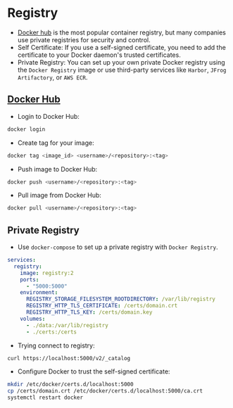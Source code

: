 # Registry

- [Docker hub](https://hub.docker.com/) is the most popular container registry, but many companies use private registries for security and control.
- Self Certificate: If you use a self-signed certificate, you need to add the certificate to your Docker daemon's trusted certificates.
- Private Registry: You can set up your own private Docker registry using the `Docker Registry` image or use third-party services like `Harbor`, `JFrog Artifactory`, or `AWS ECR`.

## [Docker Hub](https://hub.docker.com/)

- Login to Docker Hub:

```bash
docker login
```

- Create tag for your image:

```bash
docker tag <image_id> <username>/<repository>:<tag>
```

- Push image to Docker Hub:

```bash
docker push <username>/<repository>:<tag>
```

- Pull image from Docker Hub:

```bash
docker pull <username>/<repository>:<tag>
```

## Private Registry

- Use `docker-compose` to set up a private registry with `Docker Registry`.

```yaml
services:
  registry:
    image: registry:2
    ports:
      - "5000:5000"
    environment:
      REGISTRY_STORAGE_FILESYSTEM_ROOTDIRECTORY: /var/lib/registry
      REGISTRY_HTTP_TLS_CERTIFICATE: /certs/domain.crt
      REGISTRY_HTTP_TLS_KEY: /certs/domain.key
    volumes:
      - ./data:/var/lib/registry
      - ./certs:/certs
```

- Trying connect to registry:

```bash
curl https://localhost:5000/v2/_catalog
```

- Configure Docker to trust the self-signed certificate:

```bash
mkdir /etc/docker/certs.d/localhost:5000
cp /certs/domain.crt /etc/docker/certs.d/localhost:5000/ca.crt
systemctl restart docker
```
